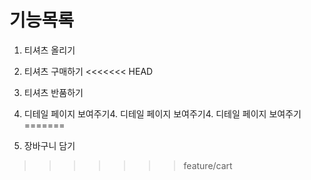 # 기능목록
1. 티셔츠 올리기
2. 티셔츠 구매하기
<<<<<<< HEAD
3. 티셔츠 반품하기

4. 디테일 페이지 보여주기4. 디테일 페이지 보여주기4. 디테일 페이지 보여주기
=======

4. 장바구니 담기
>>>>>>> feature/cart
